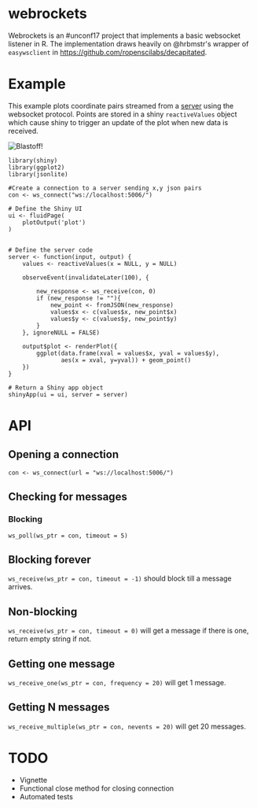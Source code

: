 # webrockets

Webrockets is an #unconf17 project that implements a basic websocket listener in R. The implementation draws heavily on @hrbmstr's wrapper of `easywsclient` in https://github.com/ropenscilabs/decapitated.

# Example
This example plots coordinate pairs streamed from a [server](https://github.com/ropenscilabs/webrockets/blob/master/tests/random_coordintate_server.R) using the websocket protocol. Points are stored in a shiny `reactiveValues` object which cause shiny to trigger an update of the plot when new data is received.

![Blastoff!](https://raw.githubusercontent.com/ropenscilabs/webrockets/master/inst/media/example1.gif)

```   
library(shiny)
library(ggplot2)
library(jsonlite)

#Create a connection to a server sending x,y json pairs
con <- ws_connect("ws://localhost:5006/")

# Define the Shiny UI
ui <- fluidPage(
    plotOutput('plot')
)


# Define the server code
server <- function(input, output) {
    values <- reactiveValues(x = NULL, y = NULL)

    observeEvent(invalidateLater(100), {

        new_response <- ws_receive(con, 0)
        if (new_response != ""){
            new_point <- fromJSON(new_response)
            values$x <- c(values$x, new_point$x)
            values$y <- c(values$y, new_point$y)
        }
    }, ignoreNULL = FALSE)

    output$plot <- renderPlot({
        ggplot(data.frame(xval = values$x, yval = values$y),
               aes(x = xval, y=yval)) + geom_point()
    })
}

# Return a Shiny app object
shinyApp(ui = ui, server = server)
```

# API

## Opening a connection
`con <- ws_connect(url = "ws://localhost:5006/")`

## Checking for messages

### Blocking
`ws_poll(ws_ptr = con, timeout = 5)` 

## Blocking forever
`ws_receive(ws_ptr = con, timeout = -1)` should block till a message arrives.

## Non-blocking
`ws_receive(ws_ptr = con, timeout = 0)` will get a message if there is one, return empty string if not.

## Getting one message
`ws_receive_one(ws_ptr = con, frequency = 20)` will get 1 message.

## Getting N messages
`ws_receive_multiple(ws_ptr = con, nevents = 20)` will get 20 messages.


# TODO
* Vignette
* Functional close method for closing connection
* Automated tests
